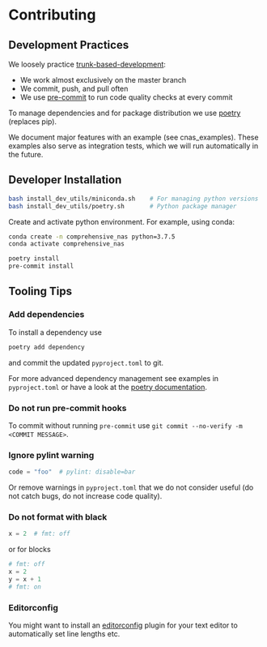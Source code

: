 # Contributing

## Development Practices

We loosely practice [trunk-based-development](https://trunkbaseddevelopment.com/):
* We work almost exclusively on the master branch
* We commit, push, and pull often
* We use [pre-commit](https://pre-commit.com/) to run code quality checks at every commit

To manage dependencies and for package distribution we use [poetry](https://python-poetry.org/docs/) (replaces pip).

We document major features with an example (see cnas_examples).
These examples also serve as integration tests, which we will run automatically in the future.

## Developer Installation

```bash
bash install_dev_utils/miniconda.sh    # For managing python versions
bash install_dev_utils/poetry.sh       # Python package manager
```

Create and activate python environment. For example, using conda:

```bash
conda create -n comprehensive_nas python=3.7.5
conda activate comprehensive_nas
```

```bash
poetry install
pre-commit install
```

## Tooling Tips

### Add dependencies

To install a dependency use

```bash
poetry add dependency
```

and commit the updated `pyproject.toml` to git.

For more advanced dependency management see examples in `pyproject.toml` or have a look at the [poetry documentation](https://python-poetry.org/).

### Do not run pre-commit hooks

To commit without running `pre-commit` use `git commit --no-verify -m <COMMIT MESSAGE>`.

### Ignore pylint warning

```python
code = "foo"  # pylint: disable=bar
```

Or remove warnings in `pyproject.toml` that we do not consider useful (do not catch bugs, do not increase code quality).

### Do not format with black

```python
x = 2  # fmt: off
```

or for blocks

```python
# fmt: off
x = 2
y = x + 1
# fmt: on

```

### Editorconfig

You might want to install an [editorconfig](https://editorconfig.org/) plugin for your text editor to automatically set line lengths etc.
